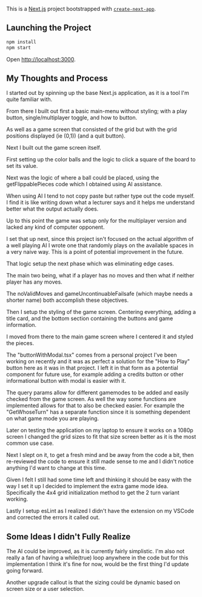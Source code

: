 This is a [Next.js](https://nextjs.org) project bootstrapped with [`create-next-app`](https://nextjs.org/docs/app/api-reference/cli/create-next-app).

## Launching the Project

```bash
npm install
npm start
```

Open [http://localhost:3000](http://localhost:3000).

## My Thoughts and Process

I started out by spinning up the base Next.js application, as it is a tool I'm quite familiar with.

From there I built out first a basic main-menu without styling; with a play button, single/multiplayer toggle, and how to button.

As well as a game screen that consisted of the grid but with the grid positions displayed (ie (0,1)) (and a quit button).

Next I built out the game screen itself.

First setting up the color balls and the logic to click a square of the board to set its value.

Next was the logic of where a ball could be placed, using the getFlippablePieces code which I obtained using AI assistance.

When using AI I tend to not copy paste but rather type out the code myself. I find it is like writing down what a lecturer says and it helps me understand better what the output actually does.

Up to this point the game was setup only for the multiplayer version and lacked any kind of computer opponent.

I set that up next, since this project isn't focused on the actual algorithm of a well playing AI I wrote one that randomly plays on the available spaces in a very naive way. This is a point of potential improvement in the future.

That logic setup the next phase which was eliminating edge cases.

The main two being, what if a player has no moves and then what if neither player has any moves.

The noValidMoves and gameUncontinuableFailsafe (which maybe needs a shorter name) both accomplish these objectives.

Then I setup the styling of the game screen. Centering everything, adding a title card, and the bottom section containing the buttons and game information.

I moved from there to the main game screen where I centered it and styled the pieces.

The "buttonWithModal.tsx" comes from a personal project I've been working on recently and it was as perfect a solution for the "How to Play" button here as it was in that project. I left it in that form as a potential component for future use, for example adding a credits button or other informational button with modal is easier with it.

The query params allow for different gamemodes to be added and easily checked from the game screen.
As well the way some functions are implemented allows for that to also be checked easier. For example the "GetWhoseTurn" has a separate function since it is something dependent on what game mode you are playing.

Later on testing the application on my laptop to ensure it works on a 1080p screen I changed the grid sizes to fit that size screen better as it is the most common use case.

Next I slept on it, to get a fresh mind and be away from the code a bit, then re-reviewed the code to ensure it still made sense to me and I didn't notice anything I'd want to change at this time.

Given I felt I still had some time left and thinking it should be easy with the way I set it up I decided to implement the extra game mode idea. Specifically the 4x4 grid initialization method to get the 2 turn variant working.

Lastly I setup esLint as I realized I didn't have the extension on my VSCode and corrected the errors it called out.

## Some Ideas I didn't Fully Realize

The AI could be improved, as it is currently fairly simplistic. I'm also not really a fan of having a while(true) loop anywhere in the code but for this implementation I think it's fine for now, would be the first thing I'd update going forward.

Another upgrade callout is that the sizing could be dynamic based on screen size or a user selection.
